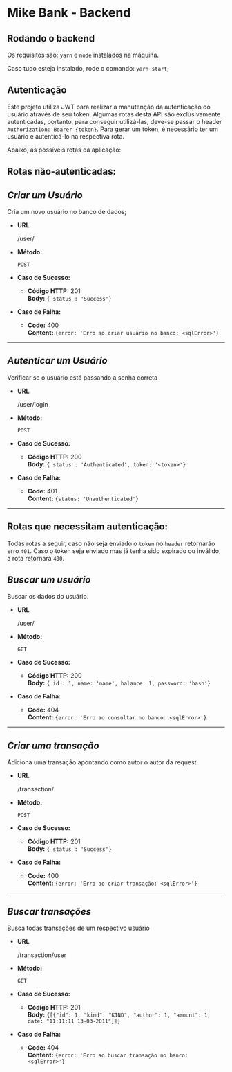 # Mike Bank - Backend

## Rodando o backend

Os requisitos são: `yarn` e `node` instalados na máquina.

Caso tudo esteja instalado, rode o comando: `yarn start`;

## Autenticação

Este projeto utiliza JWT para realizar a manutenção da autenticação do usuário através de seu token. Algumas rotas desta  API são exclusivamente autenticadas, portanto, para conseguir utilizá-las, deve-se passar o header `Authorization: Bearer {token}`. Para gerar um token, é necessário ter um usuário e autenticá-lo na respectiva rota.

Abaixo, as possíveis rotas da aplicação:

## Rotas não-autenticadas:

***Criar um Usuário***
----
  Cria um novo usuário no banco de dados;

* **URL**

  /user/

* **Método:**

  `POST`

* **Caso de Sucesso:**

  * **Código HTTP:** 201 <br />
    **Body:** `{ status : 'Success'}`
 
* **Caso de Falha:**

  * **Code:** 400 <br />
    **Content:** `{error: 'Erro ao criar usuário no banco: <sqlError>'}`

___
***Autenticar um Usuário***
----
  Verificar se o usuário está passando a senha correta

* **URL**

  /user/login

* **Método:**

  `POST`

* **Caso de Sucesso:**

  * **Código HTTP:** 200 <br />
    **Body:** `{ status : 'Authenticated', token: '<token>'}`
 
* **Caso de Falha:**

  * **Code:** 401 <br />
    **Content:** `{status: 'Unauthenticated'}`

___

## Rotas que necessitam autenticação:

Todas rotas a seguir, caso não seja enviado o `token` no `header` retornarão erro `401`. Caso o token seja enviado mas já tenha sido expirado ou inválido, a rota retornará `400`.


***Buscar um usuário***
----
  Buscar os dados do usuário.

* **URL**

  /user/

* **Método:**

  `GET`

* **Caso de Sucesso:**

  * **Código HTTP:** 200 <br />
    **Body:** `{ id : 1, name: 'name', balance: 1, password: 'hash'}`

* **Caso de Falha:**

  * **Code:** 404 <br />
    **Content:** `{error: 'Erro ao consultar no banco: <sqlError>'}`

___
***Criar uma transação***
----
  Adiciona uma transação apontando como autor o autor da request.

* **URL**

  /transaction/

* **Método:**

  `POST`

* **Caso de Sucesso:**

  * **Código HTTP:** 201 <br />
    **Body:** `{ status : 'Success'}`

* **Caso de Falha:**

  * **Code:** 400 <br />
    **Content:** `{error: 'Erro ao criar transação: <sqlError>'}`
    
___
***Buscar transações***
----
  Busca todas transações de um respectivo usuário

* **URL**

  /transaction/user

* **Método:**

  `GET`

* **Caso de Sucesso:**

  * **Código HTTP:** 201 <br />
    **Body:** `{[{"id": 1, "kind": "KIND", "author": 1, "amount": 1, date: "11:11:11 13-03-2011"}]}`

* **Caso de Falha:**

  * **Code:** 404 <br />
    **Content:** `{error: 'Erro ao buscar transação no banco: <sqlError>'}`